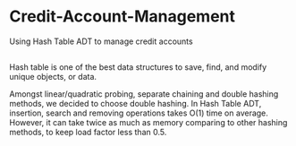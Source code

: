 # Credit-Account-Management
Using Hash Table ADT to manage credit accounts 
##
Hash table is one of the best data structures to save, find, and modify unique objects, or data. 

Amongst linear/quadratic probing, separate chaining and double hashing methods, we decided to choose double hashing.
In Hash Table ADT, insertion, search and removing operations takes O(1) time on average. However, it can take twice as much as memory comparing to other hashing methods, to keep load factor less than 0.5.

